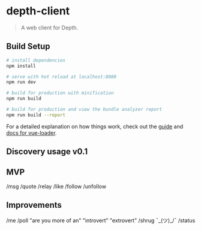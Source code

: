 # depth-client

> A web client for Depth.

## Build Setup

``` bash
# install dependencies
npm install

# serve with hot reload at localhost:8080
npm run dev

# build for production with minification
npm run build

# build for production and view the bundle analyzer report
npm run build --report
```

For a detailed explanation on how things work, check out the [guide](http://vuejs-templates.github.io/webpack/) and [docs for vue-loader](http://vuejs.github.io/vue-loader).

## Discovery usage v0.1

## MVP
<msg>
/msg <addr> <msg>
/quote <tx> <msg>
/relay <tx> <msg>
/like <tx>
/follow <addr>
/unfollow <addr>

## Improvements
/me <msg>
/poll "are you more of an" "introvert" "extrovert"
/shrug <your-message> ¯\_(ツ)_/¯
/status <msg>
